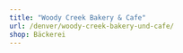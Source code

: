 ```yaml
---
title: "Woody Creek Bakery & Cafe"
url: /denver/woody-creek-bakery-und-cafe/
shop: Bäckerei
---
```

